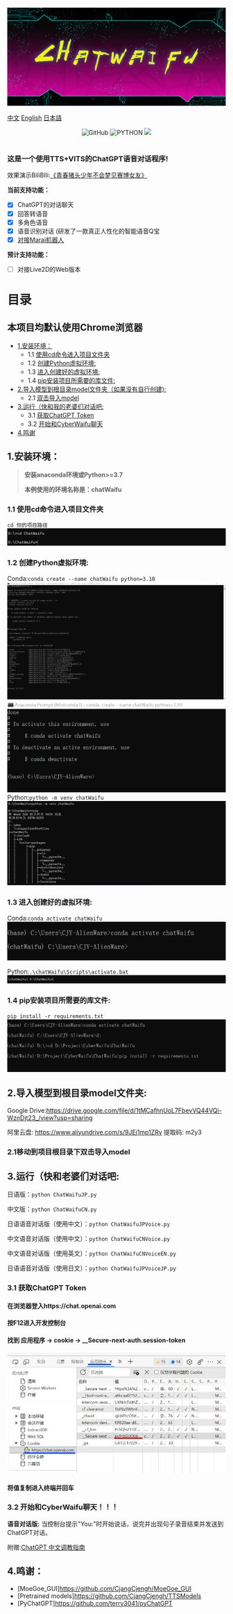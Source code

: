 ![cover](readme/cyberchat.png)

[中文](README.md "中文") [English](eng-README.md "English") [日本語](jp-README.md "日本語")

<p align="center">
	<img alt="GitHub" src="https://img.shields.io/github/license/cjyaddone/ChatWaifu?color=red">
	<img src="https://img.shields.io/badge/Python-3.7|8|9|10-green" alt="PYTHON" >
  	<a href="https://app.fossa.com/projects/git%2Bgithub.com%2Fcjyaddone%2FChatWaifu?ref=badge_small" alt="FOSSA Status"><img src="https://app.fossa.com/api/projects/git%2Bgithub.com%2Fcjyaddone%2FChatWaifu.svg?type=small"/></a>
</p>

#

### 这是一个使用TTS+VITS的ChatGPT语音对话程序!

效果演示BiliBIli:[《青春猪头少年不会梦见赛博女友》](https://www.bilibili.com/video/BV1rv4y1Q7eT "BiliBili")

**当前支持功能：**
* [x] ChatGPT的对话聊天
* [x] 回答转语音
* [x] 多角色语音
* [x] 语音识别对话 (研发了一款真正人性化的智能语音Q宝
* [x] [对接Marai机器人](https://github.com/MuBai-He/ChatWaifu-marai)

**预计支持功能：**
* [ ] 对接Live2D的Web版本


# 目录
## 本项目均默认使用Chrome浏览器
* [1.安装环境：](#1.)
	* 1.1 [使用cd命令进入项目文件夹](#cd)
	* 1.2 [创建Python虚拟环境:](#99)
	* 1.3 [进入创建好的虚拟环境:](#venv)
	* 1.4 [pip安装项目所需要的库文件:](#pip)
* [2.导入模型到根目录model文件夹（如果没有自行创建):](#.model)
	* 2.1 [双击导入model](#cd1)
* [3.运行（快和我的老婆们对话吧:](#22)
	* 3.1 [获取ChatGPT Token](#333)
	* 3.2 [开始和CyberWaifu聊天](#444)
* [4.鸣谢](#915)
## <span id="1.">1.安装环境：</span>
> **安装anaconda环境或Python>=3.7**
> 
> **本例使用的环境名称是：chatWaifu**

### <span id="cd">1.1 使用cd命令进入项目文件夹</span>
`cd 你的项目路径`
![](readme/5.png)
### <span id="99">1.2 创建Python虚拟环境:</span>

Conda:`conda create --name chatWaifu python=3.10`
![](readme/1.png)
![](readme/2.png)
Python:`python -m venv chatWaifu`
![](readme/6.png)

### <span id="venv">1.3 进入创建好的虚拟环境:</span>
Conda:`conda activate chatWaifu`
![](readme/3.png)

Python:`.\chatWaifu\Scripts\activate.bat`
![](readme/7.png)

### <span id="pip">1.4 pip安装项目所需要的库文件:</span>
`pip install -r requirements.txt`
![](readme/4.png)

## <span id=".model">2.导入模型到根目录model文件夹:</span>
Google Drive:https://drive.google.com/file/d/1tMCafhnUoL7FbevVQ44VQi-WznDjt23_/view?usp=sharing

阿里云盘: https://www.aliyundrive.com/s/9JEj1mp1ZRv 提取码: m2y3

### <span id="cd1">2.1移动到项目根目录下双击导入model</span>

## <span id="22">3.运行（快和老婆们对话吧:</span>

日语版：`python ChatWaifuJP.py`

中文版：`python ChatWaifuCN.py`

日语语音对话版（使用中文）：`python ChatWaifuJPVoice.py`

中文语音对话版（使用中文）：`python ChatWaifuCNVoice.py`

中文语音对话版（使用英文）：`python ChatWaifuCNVoiceEN.py`

日语语音对话版（使用日文）：`python ChatWaifuJPVoiceJP.py`

### <span id="333">3.1 获取ChatGPT Token</span>
#### 在浏览器登入https://chat.openai.com
#### 按F12进入开发控制台
#### 找到 应用程序 -> cookie -> __Secure-next-auth.session-token
![](readme/token.png)
#### 将值复制进入终端并回车

### <span id="444">3.2 开始和CyberWaifu聊天！！！</span>

**语音对话版:** 当控制台提示"You:"时开始说话，说完并出现句子录音结束并发送到ChatGPT对话。

附赠:[ChatGPT 中文调教指南](https://github.com/PlexPt/awesome-chatgpt-prompts-zh)

## <span id="915">4.鸣谢：</span>
- [MoeGoe_GUI]https://github.com/CjangCjengh/MoeGoe_GUI
- [Pretrained models]https://github.com/CjangCjengh/TTSModels
- [PyChatGPT]https://github.com/terry3041/pyChatGPT

